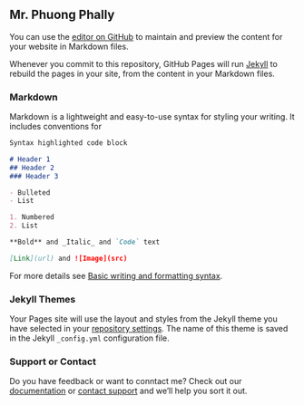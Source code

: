 ## Mr. Phuong Phally

You can use the [editor on GitHub](https://github.com/phuongphally/phuongphally.github.io/edit/main/index.md) to maintain and preview the content for your website in Markdown files.

Whenever you commit to this repository, GitHub Pages will run [Jekyll](https://jekyllrb.com/) to rebuild the pages in your site, from the content in your Markdown files.

### Markdown

Markdown is a lightweight and easy-to-use syntax for styling your writing. It includes conventions for

```markdown
Syntax highlighted code block

# Header 1
## Header 2
### Header 3

- Bulleted
- List

1. Numbered
2. List

**Bold** and _Italic_ and `Code` text

[Link](url) and ![Image](src)
```

For more details see [Basic writing and formatting syntax](https://docs.github.com/en/github/writing-on-github/getting-started-with-writing-and-formatting-on-github/basic-writing-and-formatting-syntax).

### Jekyll Themes

Your Pages site will use the layout and styles from the Jekyll theme you have selected in your [repository settings](https://github.com/phuongphally/phuongphally.github.io/settings/pages). The name of this theme is saved in the Jekyll `_config.yml` configuration file.

### Support or Contact

Do you have feedback or want to conntact me? Check out our [documentation](https://docs.github.com/categories/github-pages-basics/) or [contact support](https://support.github.com/contact) and we’ll help you sort it out.
